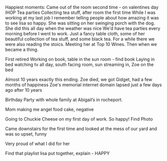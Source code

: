 
Happiest moments:
Came out of the room second time - on valentines day
IHOP
Tea parties
Collecting tea stuff, after room the first time
While I was working at my last job I remember telling people about how amazing it was to see lisa so happy. She was sitting on her swinging porch with the dog. She did this all day when the weather was nice
We'd have tea parties every morning before I went to work. Just a fancy table cloth, some of her beautiful collection of tea stuff, and some black tea. For a while there we were also reading the stoics. 
Meeting her at Top 10 Wines. Then when we became a thing. 

First retired
    Working on book, table in the sun room - find book
    Laying in bed watching tv all day, south facing room, sun streaming in, Zoe on the bed

Almost 10 years exactly this ending. Zoe died, we got Gidget, had a few months of happiness
    Zoe's memorial internet domain lapsed just a few days ago after 10 years


Birthday Party with whole family at Abigail’s in rocheport.

Mom making me angel food cake, negative

Going to Chuckie Cheese on my first day of work. So happy! Find Photo

Came downstairs for the first time and looked at the mess of our yard and was so upset, funny 

Very proud of what I did for her

Find that playlist lisa put together, explain - HAPPY
